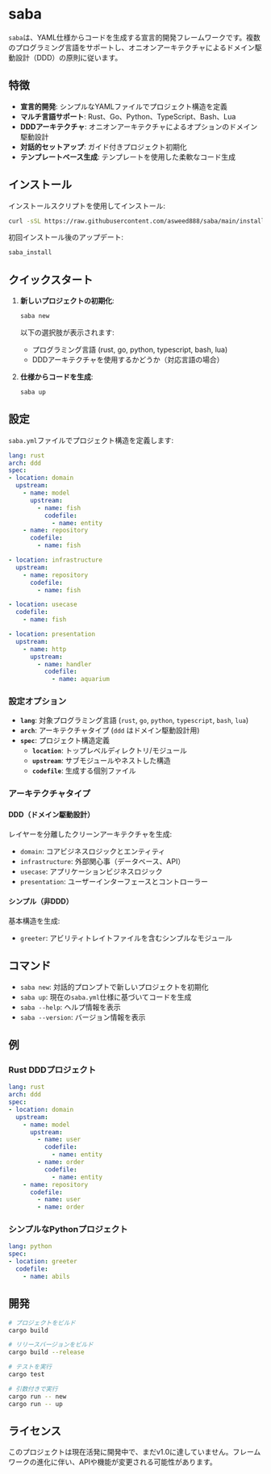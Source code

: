 # saba

`saba`は、YAML仕様からコードを生成する宣言的開発フレームワークです。複数のプログラミング言語をサポートし、オニオンアーキテクチャによるドメイン駆動設計（DDD）の原則に従います。

## 特徴

- **宣言的開発**: シンプルなYAMLファイルでプロジェクト構造を定義
- **マルチ言語サポート**: Rust、Go、Python、TypeScript、Bash、Lua
- **DDDアーキテクチャ**: オニオンアーキテクチャによるオプションのドメイン駆動設計
- **対話的セットアップ**: ガイド付きプロジェクト初期化
- **テンプレートベース生成**: テンプレートを使用した柔軟なコード生成

## インストール

インストールスクリプトを使用してインストール:

```bash
curl -sSL https://raw.githubusercontent.com/asweed888/saba/main/install.sh | bash && exec $SHELL -l
```

初回インストール後のアップデート:

```bash
saba_install
```

## クイックスタート

1. **新しいプロジェクトの初期化**:
   ```bash
   saba new
   ```
   以下の選択肢が表示されます:
   - プログラミング言語 (rust, go, python, typescript, bash, lua)
   - DDDアーキテクチャを使用するかどうか（対応言語の場合）

2. **仕様からコードを生成**:
   ```bash
   saba up
   ```

## 設定

`saba.yml`ファイルでプロジェクト構造を定義します:

```yaml
lang: rust
arch: ddd
spec:
- location: domain
  upstream:
    - name: model
      upstream:
        - name: fish
          codefile:
            - name: entity
    - name: repository
      codefile:
        - name: fish

- location: infrastructure
  upstream:
    - name: repository
      codefile:
        - name: fish

- location: usecase
  codefile:
    - name: fish

- location: presentation
  upstream:
    - name: http
      upstream:
        - name: handler
          codefile:
            - name: aquarium
```

### 設定オプション

- **`lang`**: 対象プログラミング言語 (`rust`, `go`, `python`, `typescript`, `bash`, `lua`)
- **`arch`**: アーキテクチャタイプ (`ddd` はドメイン駆動設計用)
- **`spec`**: プロジェクト構造定義
  - **`location`**: トップレベルディレクトリ/モジュール
  - **`upstream`**: サブモジュールやネストした構造
  - **`codefile`**: 生成する個別ファイル

### アーキテクチャタイプ

#### DDD（ドメイン駆動設計）
レイヤーを分離したクリーンアーキテクチャを生成:
- `domain`: コアビジネスロジックとエンティティ
- `infrastructure`: 外部関心事（データベース、API）
- `usecase`: アプリケーションビジネスロジック
- `presentation`: ユーザーインターフェースとコントローラー

#### シンプル（非DDD）
基本構造を生成:
- `greeter`: アビリティトレイトファイルを含むシンプルなモジュール

## コマンド

- `saba new`: 対話的プロンプトで新しいプロジェクトを初期化
- `saba up`: 現在の`saba.yml`仕様に基づいてコードを生成
- `saba --help`: ヘルプ情報を表示
- `saba --version`: バージョン情報を表示

## 例

### Rust DDDプロジェクト
```yaml
lang: rust
arch: ddd
spec:
- location: domain
  upstream:
    - name: model
      upstream:
        - name: user
          codefile:
            - name: entity
        - name: order
          codefile:
            - name: entity
    - name: repository
      codefile:
        - name: user
        - name: order
```

### シンプルなPythonプロジェクト
```yaml
lang: python
spec:
- location: greeter
  codefile:
    - name: abils
```

## 開発

```bash
# プロジェクトをビルド
cargo build

# リリースバージョンをビルド
cargo build --release

# テストを実行
cargo test

# 引数付きで実行
cargo run -- new
cargo run -- up
```

## ライセンス

このプロジェクトは現在活発に開発中で、まだv1.0に達していません。フレームワークの進化に伴い、APIや機能が変更される可能性があります。
